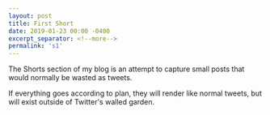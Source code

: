 ```yaml
---
layout: post
title: First Short
date: 2019-01-23 00:00 -0400
excerpt_separator: <!--more-->
permalink: 's1'
---
```


The Shorts section of my blog is an attempt to capture small posts that would normally be wasted as tweets.
<!--more-->
If everything goes according to plan, they will render like normal tweets, but will exist outside of Twitter's walled garden.
